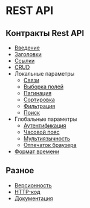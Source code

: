 REST API
===

## Контракты Rest API

* [Введение](intro.md)
* [Заголовки](header.md)
* [Ссылки](url.md)
* [CRUD](crud.md)
* Локальные параметры
    * [Связи](relation.md)
    * [Выборка полей](fields.md)
    * [Пагинация](pagination.md)
    * [Сортировка](sort.md)
    * [Фильтрация](condition.md)
    * [Поиск](search.md)
* Глобальные параметры
    * [Аутентификация](authenticate.md)
    * [Часовой пояс](time-zone.md)
    * [Мультиязычность](language.md)
    * [Отпечаток браузера](agent-fingerprint.md)
* [Формат времени](time-format.md)

## Разное

* [Версионность](version.md)
* [HTTP-код](http-code.md)
* [Документация](doc.md)
